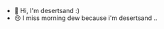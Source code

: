 

- 👋 Hi, I'm desertsand :)
- 😢 I miss morning dew because i'm desertsand ..


<!---
- 👋 Hi, I’m @DesertSand249
- 👀 I’m interested in ...
- 🌱 I’m currently learning ...
- 💞️ I’m looking to collaborate on ...
- 📫 How to reach me ...
- 😄 Pronouns: ...
- ⚡ Fun fact: ...

DesertSand249/DesertSand249 is a ✨ special ✨ repository because its `README.md` (this file) appears on your GitHub profile.
You can click the Preview link to take a look at your changes.
--->
